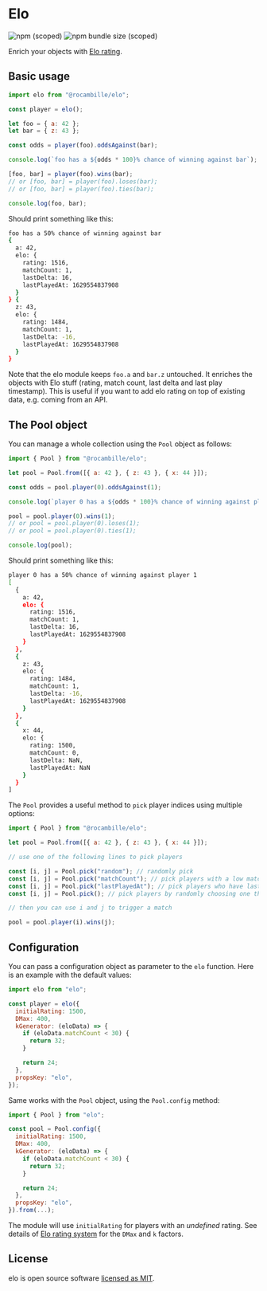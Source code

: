 # Elo

![npm (scoped)](https://img.shields.io/npm/v/@rocambille/elo)
![npm bundle size (scoped)](https://img.shields.io/bundlephobia/minzip/@rocambille/elo)

Enrich your objects with [Elo rating](https://en.wikipedia.org/wiki/Elo_rating_system).

## Basic usage

```js
import elo from "@rocambille/elo";

const player = elo();

let foo = { a: 42 };
let bar = { z: 43 };

const odds = player(foo).oddsAgainst(bar);

console.log(`foo has a ${odds * 100}% chance of winning against bar`);

[foo, bar] = player(foo).wins(bar);
// or [foo, bar] = player(foo).loses(bar);
// or [foo, bar] = player(foo).ties(bar);

console.log(foo, bar);
```

Should print something like this:

```bash
foo has a 50% chance of winning against bar
{
  a: 42,
  elo: {
    rating: 1516,
    matchCount: 1,
    lastDelta: 16,
    lastPlayedAt: 1629554837908
  }
} {
  z: 43,
  elo: {
    rating: 1484,
    matchCount: 1,
    lastDelta: -16,
    lastPlayedAt: 1629554837908
  }
}
```

Note that the elo module keeps `foo.a` and `bar.z` untouched.
It enriches the objects with Elo stuff (rating, match count, last delta and last play timestamp).
This is useful if you want to add elo rating on top of existing data, e.g. coming from an API.

## The Pool object

You can manage a whole collection using the `Pool` object as follows:

```js
import { Pool } from "@rocambille/elo";

let pool = Pool.from([{ a: 42 }, { z: 43 }, { x: 44 }]);

const odds = pool.player(0).oddsAgainst(1);

console.log(`player 0 has a ${odds * 100}% chance of winning against player 1`);

pool = pool.player(0).wins(1);
// or pool = pool.player(0).loses(1);
// or pool = pool.player(0).ties(1);

console.log(pool);
```

Should print something like this:

```bash
player 0 has a 50% chance of winning against player 1
[
  {
    a: 42,
    elo: {
      rating: 1516,
      matchCount: 1,
      lastDelta: 16,
      lastPlayedAt: 1629554837908
    }
  },
  {
    z: 43,
    elo: {
      rating: 1484,
      matchCount: 1,
      lastDelta: -16,
      lastPlayedAt: 1629554837908
    }
  },
  {
    x: 44,
    elo: {
      rating: 1500,
      matchCount: 0,
      lastDelta: NaN,
      lastPlayedAt: NaN
    }
  }
]
```

The `Pool` provides a useful method to `pick` player indices using multiple options:

```js
import { Pool } from "@rocambille/elo";

let pool = Pool.from([{ a: 42 }, { z: 43 }, { x: 44 }]);

// use one of the following lines to pick players

const [i, j] = Pool.pick("random"); // randomly pick
const [i, j] = Pool.pick("matchCount"); // pick players with a low match count
const [i, j] = Pool.pick("lastPlayedAt"); // pick players who have last played in the longest time
const [i, j] = Pool.pick(); // pick players by randomly choosing one the above method (recommended)

// then you can use i and j to trigger a match

pool = pool.player(i).wins(j);
```

## Configuration

You can pass a configuration object as parameter to the `elo` function.
Here is an example with the default values:

```js
import elo from "elo";

const player = elo({
  initialRating: 1500,
  DMax: 400,
  kGenerator: (eloData) => {
    if (eloData.matchCount < 30) {
      return 32;
    }

    return 24;
  },
  propsKey: "elo",
});
```

Same works with the `Pool` object, using the `Pool.config` method:

```js
import { Pool } from "elo";

const pool = Pool.config({
  initialRating: 1500,
  DMax: 400,
  kGenerator: (eloData) => {
    if (eloData.matchCount < 30) {
      return 32;
    }

    return 24;
  },
  propsKey: "elo",
}).from(...);
```

The module will use `initialRating` for players with an _undefined_ rating.
See details of [Elo rating system](https://en.wikipedia.org/wiki/Elo_rating_system) for the `DMax` and `k` factors.

## License

elo is open source software [licensed as MIT](https://github.com/rocambille/elo/blob/main/LICENSE).
